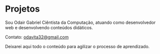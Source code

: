 # Projetos

Sou Odair Gabriel
Ciêntista da Computação, atuando como desenvolvedor web e desenvolvendo conteúdos didáticos.

Contato: 
odavita32@gmail.com

Deixarei aqui todo o conteúdo para agilizar o processo de aprendizado. 
